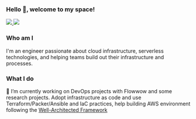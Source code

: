 ### Hello 👋, welcome to my space!

<a href= "https://www.linkedin.com/in/eselivanov">
  <img src="https://img.shields.io/badge/-LinkedIn-0077B5?style=flat&logo=Linkedin&logoColor=white"/>
</a>
<a href= "mailto:sea.groundwork@gmail.com">
  <img src="https://img.shields.io/badge/-Gmail-c14438?style=flat&logo=Gmail&logoColor=white"/>
</a>

### Who am I

I'm an engineer passionate about cloud infrastructure, serverless technologies, and helping teams build out their infrastructure and processes. 

### What I do

🔭 I’m currently working on DevOps projects with Flowwow and some research projects. Adopt infrastructure as code and use Terraform/Packer/Ansible and IaC practices, help building AWS environment following the [Well-Architected Framework](https://docs.aws.amazon.com/wellarchitected/latest/framework/welcome.html)
